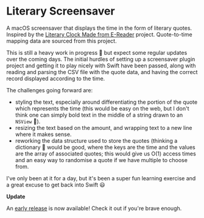 # Literary Screensaver

A macOS screensaver that displays the time in the form of literary quotes. Inspired by the [Literary Clock Made from E-Reader](https://www.instructables.com/id/Literary-Clock-Made-From-E-reader/) project. Quote-to-time mapping data are sourced from this project.

This is still a heavy work in progress 🚧 but expect some regular updates over the coming days. The initial hurdles of setting up a screensaver plugin project and getting it to play nicely with Swift have been passed, along with reading and parsing the CSV file with the quote data, and having the correct record displayed according to the time.

The challenges going forward are:

- styling the text, especially around differentiating the portion of the quote which represents the time (this would be easy on the web, but I don't think one can simply bold text in the middle of a string drawn to an `NSView` 🧐).
- resizing the text based on the amount, and wrapping text to a new line where it makes sense.
- reworking the data structure used to store the quotes (thinking a dictionary 📖 would be good, where the keys are the time and the values are the array of associated quotes; this would give us O(1) access times and an easy way to randomise a quote if we have multiple to choose from.

I've only been at it for a day, but it's been a super fun learning exercise and a great excuse to get back into Swift 😃

**Update**

An [early release](https://github.com/disposedtrolley/literary-screensaver/releases/tag/0.1) is now available! Check it out if you're brave enough.
